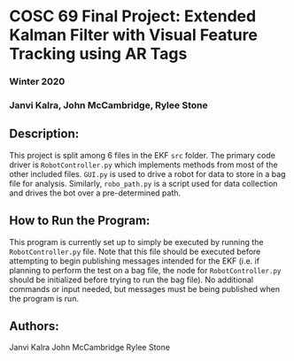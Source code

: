 # COSC 69 Final Project: Extended Kalman Filter with Visual Feature Tracking using AR Tags
### Winter 2020
###  Janvi Kalra, John McCambridge, Rylee Stone

## Description:
This project is split among 6 files in the EKF `src` folder. The primary code driver is `RobotController.py` which implements methods from most of the other included files. `GUI.py` is used to drive a robot for data to store in a bag file for analysis. Similarly, `robo_path.py`   is a script used for data collection and drives the bot over a pre-determined path. 

## How to Run the Program:
This program is currently set up to simply be executed by running the `RobotController.py` file. Note that this file should be executed before attempting to begin publishing messages intended for the EKF (i.e. if planning to perform the test on a bag file, the node for `RobotController.py` should be initialized before trying to run the bag file). No additional commands or input needed, but messages must be being published when the program is run. 

## Authors:
Janvi Kalra
John McCambridge
Rylee Stone
